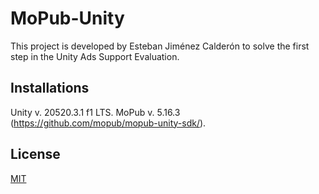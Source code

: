 # MoPub-Unity

This project is developed by Esteban Jiménez Calderón to solve the first step in the Unity Ads Support Evaluation.

## Installations

Unity v. 20520.3.1 f1 LTS.
MoPub v. 5.16.3 (https://github.com/mopub/mopub-unity-sdk/).

## License
[MIT](https://choosealicense.com/licenses/mit/)
